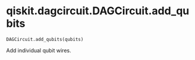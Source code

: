# qiskit.dagcircuit.DAGCircuit.add\_qubits

`DAGCircuit.add_qubits(qubits)`

Add individual qubit wires.
